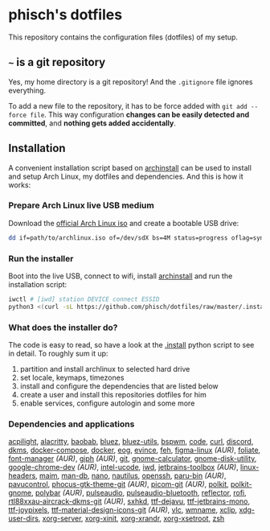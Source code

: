 # phisch's dotfiles
This repository contains the configuration files (dotfiles) of my setup. 

## `~` is a git repository
Yes, my home directory is a git repository! And the `.gitignore` file ignores everything.

To add a new file to the repository, it has to be force added with `git add --force file`. This way configuration **changes can be easily detected and committed**, and **nothing gets added accidentally**.

## Installation
A convenient installation script based on [archinstall](https://archlinux.org/packages/extra/any/archinstall/) can be used to install and setup Arch Linux, my dotfiles and dependencies. And this is how it works:

### Prepare Arch Linux live USB medium
Download the [official Arch Linux iso](https://archlinux.org/download/) and create a bootable USB drive:

```sh
dd if=path/to/archlinux.iso of=/dev/sdX bs=4M status=progress oflag=sync
```

### Run the installer
Boot into the live USB, connect to wifi, install [archinstall](https://archlinux.org/packages/extra/any/archinstall/) and run the installation script:

```sh
iwctl # [iwd] station DEVICE connect ESSID
python3 <(curl -sL https://github.com/phisch/dotfiles/raw/master/.install)
```

### What does the installer do?
The code is easy to read, so have a look at the [.install](.install) python script to see in detail. To roughly sum it up:

1) partition and install archlinux to selected hard drive
2) set locale, keymaps, timezones
3) install and configure the dependencies that are listed below
4) create a user and install this repositories dotfiles for him
5) enable services, configure autologin and some more

### Dependencies and applications
[acpilight](https://archlinux.org/packages/community/any/acpilight/),
[alacritty](https://archlinux.org/packages/community/x86_64/alacritty/),
[baobab](https://archlinux.org/packages/extra/x86_64/baobab/),
[bluez](https://archlinux.org/packages/extra/x86_64/bluez/),
[bluez-utils](https://archlinux.org/packages/extra/x86_64/bluez-utils/),
[bspwm](https://archlinux.org/packages/community/x86_64/bspwm/),
[code](https://www.archlinux.org/packages/community/x86_64/code/),
[curl](https://www.archlinux.org/packages/core/x86_64/curl/),
[discord](https://archlinux.org/packages/community/x86_64/discord/),
[dkms](https://archlinux.org/packages/extra/any/dkms/),
[docker-compose](https://www.archlinux.org/packages/community/any/docker-compose/),
[docker](https://www.archlinux.org/packages/community/x86_64/docker/),
[eog](https://www.archlinux.org/packages/extra/x86_64/eog/),
[evince](https://archlinux.org/packages/extra/x86_64/evince/),
[feh](https://www.archlinux.org/packages/extra/x86_64/feh/),
[figma-linux](https://aur.archlinux.org/packages/figma-linux/) *(AUR)*,
[foliate](https://archlinux.org/packages/community/x86_64/foliate/),
[font-manager](https://aur.archlinux.org/packages/font-manager/) *(AUR)*,
[giph](https://aur.archlinux.org/packages/giph/) *(AUR)*,
[git](https://www.archlinux.org/packages/extra/x86_64/git/),
[gnome-calculator](https://www.archlinux.org/packages/extra/x86_64/gnome-calculator/),
[gnome-disk-utility](https://www.archlinux.org/packages/extra/x86_64/gnome-disk-utility/),
[google-chrome-dev](https://aur.archlinux.org/packages/google-chrome-dev/) *(AUR)*,
[intel-ucode](https://archlinux.org/packages/extra/any/intel-ucode/),
[iwd](https://archlinux.org/packages/community/x86_64/iwd/),
[jetbrains-toolbox](https://aur.archlinux.org/packages/jetbrains-toolbox/) *(AUR)*,
[linux-headers](https://archlinux.org/packages/core/x86_64/linux-headers/),
[maim](https://www.archlinux.org/packages/community/x86_64/maim/),
[man-db](https://archlinux.org/packages/core/x86_64/man-db/),
[nano](https://www.archlinux.org/packages/core/x86_64/nano/),
[nautilus](https://www.archlinux.org/packages/extra/x86_64/nautilus/),
[openssh](https://www.archlinux.org/packages/core/x86_64/openssh/),
[paru-bin](https://aur.archlinux.org/packages/paru-bin/) *(AUR)*,
[pavucontrol](https://www.archlinux.org/packages/extra/x86_64/pavucontrol/),
[phocus-gtk-theme-git](https://aur.archlinux.org/packages/phocus-gtk-theme-git/) *(AUR)*,
[picom-git](https://aur.archlinux.org/packages/picom-git/) *(AUR)*,
[polkit](https://archlinux.org/packages/extra/x86_64/polkit/),
[polkit-gnome](https://archlinux.org/packages/community/x86_64/polkit-gnome/),
[polybar](https://aur.archlinux.org/packages/polybar/) *(AUR)*,
[pulseaudio](https://www.archlinux.org/packages/extra/x86_64/pulseaudio/),
[pulseaudio-bluetooth](https://archlinux.org/packages/extra/x86_64/pulseaudio-bluetooth/),
[reflector](https://archlinux.org/packages/community/any/reflector/),
[rofi](https://archlinux.org/packages/community/x86_64/rofi/),
[rtl88xxau-aircrack-dkms-git](https://aur.archlinux.org/packages/rtl88xxau-aircrack-dkms-git/) *(AUR)*,
[sxhkd](https://archlinux.org/packages/community/x86_64/sxhkd/),
[ttf-dejavu](https://www.archlinux.org/packages/extra/any/ttf-dejavu/),
[ttf-jetbrains-mono](https://archlinux.org/packages/community/any/ttf-jetbrains-mono/),
[ttf-joypixels](https://archlinux.org/packages/community/any/ttf-joypixels/),
[ttf-material-design-icons-git](https://aur.archlinux.org/packages/ttf-material-design-icons-git/) *(AUR)*,
[vlc](https://www.archlinux.org/packages/extra/x86_64/vlc/),
[wmname](https://www.archlinux.org/packages/community/x86_64/wmname/),
[xclip](https://archlinux.org/packages/extra/x86_64/xclip/),
[xdg-user-dirs](https://www.archlinux.org/packages/extra/x86_64/xdg-user-dirs/),
[xorg-server](https://www.archlinux.org/packages/extra/x86_64/xorg-server/),
[xorg-xinit](https://www.archlinux.org/packages/extra/x86_64/xorg-xinit/),
[xorg-xrandr](https://www.archlinux.org/packages/extra/x86_64/xorg-xrandr/),
[xorg-xsetroot](https://www.archlinux.org/packages/extra/x86_64/xorg-xsetroot/),
[zsh](https://www.archlinux.org/packages/extra/x86_64/zsh/)
